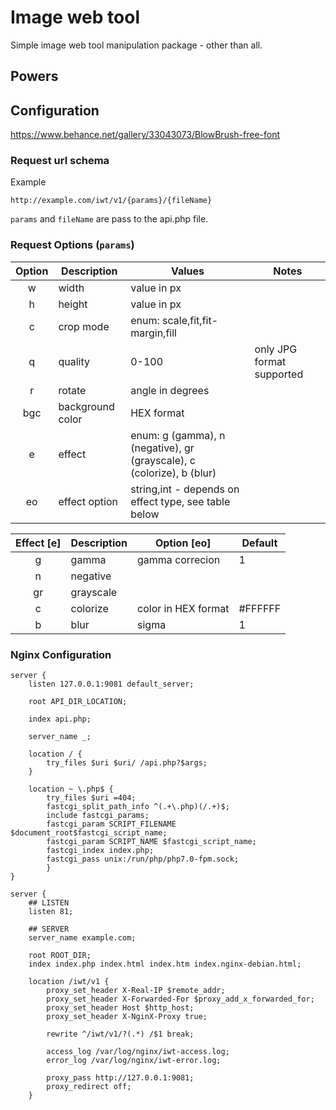 # Image web tool

Simple image web tool manipulation package - other than all.

## Powers


## Configuration


https://www.behance.net/gallery/33043073/BlowBrush-free-font

### Request url schema
Example
```code
http://example.com/iwt/v1/{params}/{fileName}
```

`params` and `fileName` are pass to the api.php file.

### Request Options (`params`)

| Option 	| Description  	| Values  	| Notes  	|
|:--:	|---	|---	|---	|
| w   	| width  	| value in px  	|   	|
| h   	| height  	| value in px  	|   	|
| c   	| crop mode  	| enum: scale,fit,fit-margin,fill  	|   	|
| q   	| quality  	| 0-100  	| only JPG format supported  	|
| r   	| rotate  	| angle in degrees  	|   	|
| bgc   	| background color  	| HEX format  	|   	|
| e   	| effect  	|   enum: g (gamma), n (negative), gr (grayscale), c (colorize), b (blur)|  	|
| eo   	| effect option  	| string,int - depends on effect type, see table below  	|   	|

| Effect [e] 	| Description  	| Option [eo]  	| Default  	|
|:--:	|---	|---	|---	|
|g|gamma|gamma correcion|1|
|n|negative|||
|gr|grayscale|||
|c|colorize|color in HEX format|#FFFFFF|
|b|blur|sigma|1|

### Nginx Configuration



```
server {
    listen 127.0.0.1:9081 default_server;

    root API_DIR_LOCATION;

    index api.php;

    server_name _;

    location / {
        try_files $uri $uri/ /api.php?$args;
    }

    location ~ \.php$ {
        try_files $uri =404;
        fastcgi_split_path_info ^(.+\.php)(/.+)$;
        include fastcgi_params;
        fastcgi_param SCRIPT_FILENAME $document_root$fastcgi_script_name;
        fastcgi_param SCRIPT_NAME $fastcgi_script_name;
        fastcgi_index index.php;
        fastcgi_pass unix:/run/php/php7.0-fpm.sock;
        }
}
```

```
server {
    ## LISTEN
    listen 81;

    ## SERVER
    server_name example.com;

    root ROOT_DIR;
    index index.php index.html index.htm index.nginx-debian.html;

    location /iwt/v1 {
        proxy_set_header X-Real-IP $remote_addr;
        proxy_set_header X-Forwarded-For $proxy_add_x_forwarded_for;
        proxy_set_header Host $http_host;
        proxy_set_header X-NginX-Proxy true;

        rewrite ^/iwt/v1/?(.*) /$1 break;

        access_log /var/log/nginx/iwt-access.log;
        error_log /var/log/nginx/iwt-error.log;

        proxy_pass http://127.0.0.1:9081;
        proxy_redirect off;
    }
```
